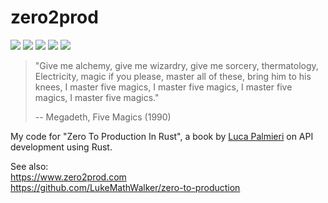 # zero2prod
[![](https://img.shields.io/github/stars/0xdea/zero2prod.svg?style=flat&color=yellow)](https://github.com/0xdea/zero2prod)
[![](https://img.shields.io/github/forks/0xdea/zero2prod.svg?style=flat&color=green)](https://github.com/0xdea/zero2prod)
[![](https://img.shields.io/github/watchers/0xdea/zero2prod.svg?style=flat&color=red)](https://github.com/0xdea/zero2prod)
[![](https://img.shields.io/badge/twitter-%400xdea-blue.svg)](https://twitter.com/0xdea)
[![](https://img.shields.io/badge/mastodon-%40raptor-purple.svg)](https://infosec.exchange/@raptor)

> "Give me alchemy, give me wizardry, give me sorcery, thermatology,
> Electricity, magic if you please, master all of these, bring him to his knees,
> I master five magics, I master five magics, I master five magics, I master five magics."
>  
> -- Megadeth, Five Magics (1990)

My code for "Zero To Production In Rust", a book by [Luca Palmieri](https://github.com/LukeMathWalker) on API development using Rust.

See also:  
https://www.zero2prod.com  
https://github.com/LukeMathWalker/zero-to-production  
